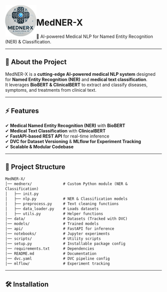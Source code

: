 <img src="logo.png" alt="MedNER-X Logo" width="100" align="left"/>

# MedNER-X
🚀 AI-powered Medical NLP for Named Entity Recognition (NER) & Classification.

---

## 📖 About the Project  
MedNER-X is a **cutting-edge AI-powered medical NLP system** designed for **Named Entity Recognition (NER)** and **medical text classification**.  
It leverages **BioBERT & ClinicalBERT** to extract and classify diseases, symptoms, and treatments from clinical text.  

---

## ⚡ Features  
✔ **Medical Named Entity Recognition (NER)** with **BioBERT**  
✔ **Medical Text Classification** with **ClinicalBERT**  
✔ **FastAPI-based REST API** for real-time inference  
✔ **DVC for Dataset Versioning** & **MLflow for Experiment Tracking**  
✔ **Scalable & Modular Codebase**  

---

## 📂 Project Structure  
```
MedNER-X/
│── mednerx/              # Custom Python module (NER & Classification)
│   ├── init.py
│   ├── nlp.py            # NER & Classification models
│   ├── preprocess.py     # Text cleaning functions
│   ├── data_loader.py    # Loads datasets
│   ├── utils.py          # Helper functions
│── data/                 # Datasets (Tracked with DVC)
│── models/               # Trained models
│── api/                  # FastAPI for inference
│── notebooks/            # Jupyter experiments
│── scripts/              # Utility scripts
│── setup.py              # Installable package config
│── requirements.txt      # Dependencies
│── README.md             # Documentation
│── dvc.yaml              # DVC pipeline config
│── mlflow/               # Experiment tracking

```
---

## 🛠 Installation  

